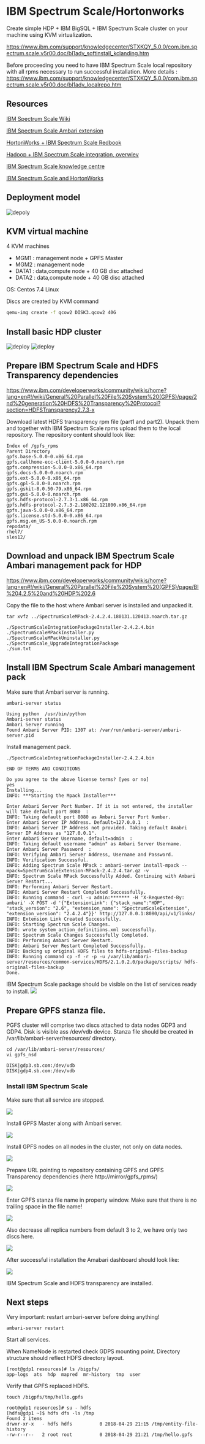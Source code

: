 # IBM Spectrum Scale/Hortonworks

Create simple HDP + IBM BigSQL + IBM Spectrum Scale cluster on your machine using KVM virtualization.

https://www.ibm.com/support/knowledgecenter/STXKQY_5.0.0/com.ibm.spectrum.scale.v5r00.doc/bl1adv_softinstall_kclanding.htm

Before proceeding you need to have IBM Spectrum Scale local repository with all rpms necessary to run successful installation. More details : https://www.ibm.com/support/knowledgecenter/STXKQY_5.0.0/com.ibm.spectrum.scale.v5r00.doc/bl1adv_localrepo.htm

## Resources
[IBM Spectrum Scale Wiki](https://www.ibm.com/developerworks/community/wikis/home?lang=en#!/wiki/General%20Parallel%20File%20System%20(GPFS)/page/IBM%20Spectrum%20Scale%20support%20for%20Hadoop)

[IBM Spectrum Scale Ambari extension](https://www.ibm.com/support/knowledgecenter/en/STXKQY_5.0.0/com.ibm.spectrum.scale.v5r00.doc/bl1adv_serviceinstall.htm)

[HortonWorks + IBM Spectrum Scale Redbook](https://www.redbooks.ibm.com/redpapers/pdfs/redp5448.pdf)

[Hadoop + IBM Spectrum Scale integration, overwiev](https://www.ibm.com/support/knowledgecenter/en/STXKQY_5.0.0/com.ibm.spectrum.scale.v5r00.doc/bl1adv_productoverview.htm)

[IBM Spectrum Scale knowledge centre](https://www.ibm.com/support/knowledgecenter/en/STXKQY/ibmspectrumscale_welcome.html)

[IBM Spectrum Scale and HortonWorks](https://community.hortonworks.com/articles/108565/ibm-spectrum-scale-423-certified-with-hdp-26-and-a.html)

## Deployment model
![depoly](images/deply.jpg)

## KVM virtual machine

4 KVM machines
* MGM1 : management node + GPFS Master
* MGM2 : management node
* DATA1 : data,compute node + 40 GB disc attached
* DATA2 : data,compute node + 40 GB disc attached

OS: Centos 7.4 Linux

Discs are created by KVM command
```bash
qemu-img create -f qcow2 DISK3.qcow2 40G
```

## Install basic HDP cluster
![deploy](images/Zrzut%20ekranu%20z%202018-04-11%2017-09-46.png)
![deploy](images/Zrzut%20ekranu%20z%202018-04-11%2017-10-23.png)
## Prepare IBM Spectrum Scale and HDFS Transparency dependencies

https://www.ibm.com/developerworks/community/wikis/home?lang=en#!/wiki/General%20Parallel%20File%20System%20(GPFS)/page/2nd%20generation%20HDFS%20Transparency%20Protocol?section=HDFSTransparency2.7.3-x

Download latest HDFS transparency rpm file (part1 and part2). Unpack them and together with IBM Spectrum Scale rpms upload them to the local repository. The repository content should look like:
```
Index of /gpfs_rpms
Parent Directory
gpfs.base-5.0.0-0.x86_64.rpm
gpfs.callhome-ecc-client-5.0.0-0.noarch.rpm
gpfs.compression-5.0.0-0.x86_64.rpm
gpfs.docs-5.0.0-0.noarch.rpm
gpfs.ext-5.0.0-0.x86_64.rpm
gpfs.gpl-5.0.0-0.noarch.rpm
gpfs.gskit-8.0.50-79.x86_64.rpm
gpfs.gui-5.0.0-0.noarch.rpm
gpfs.hdfs-protocol-2.7.3-1.x86_64.rpm
gpfs.hdfs-protocol-2.7.3-2.180202.121800.x86_64.rpm
gpfs.java-5.0.0-0.x86_64.rpm
gpfs.license.std-5.0.0-0.x86_64.rpm
gpfs.msg.en_US-5.0.0-0.noarch.rpm
repodata/
rhel7/
sles12/
```
## Download and unpack IBM Spectrum Scale Ambari management pack for HDP

https://www.ibm.com/developerworks/community/wikis/home?lang=en#!/wiki/General%20Parallel%20File%20System%20(GPFS)/page/BI%204.2.5%20and%20HDP%202.6

Copy the file to the host where Ambari server is installed and unpacked it.
```
tar xvfz ../SpectrumScaleMPack-2.4.2.4.180131.120413.noarch.tar.gz 

./SpectrumScaleIntegrationPackageInstaller-2.4.2.4.bin
./SpectrumScaleMPackInstaller.py
./SpectrumScaleMPackUninstaller.py
./SpectrumScale_UpgradeIntegrationPackage
./sum.txt
```
## Install IBM Spectrum Scale Ambari management pack

Make sure that Ambari server is running.
```
ambari-server status

Using python  /usr/bin/python
Ambari-server status
Ambari Server running
Found Ambari Server PID: 1307 at: /var/run/ambari-server/ambari-server.pid
```
Install management pack.
```
./SpectrumScaleIntegrationPackageInstaller-2.4.2.4.bin 

END OF TERMS AND CONDITIONS

Do you agree to the above license terms? [yes or no] 
yes
Installing...
INFO: ***Starting the Mpack Installer***   

Enter Ambari Server Port Number. If it is not entered, the installer will take default port 8080  :   
INFO: Taking default port 8080 as Ambari Server Port Number.
Enter Ambari Server IP Address. Default=127.0.0.1  :   
INFO: Ambari Server IP Address not provided. Taking default Amabri Server IP Address as "127.0.0.1".
Enter Ambari Server Username, default=admin  :   
INFO: Taking default username "admin" as Ambari Server Username.
Enter Ambari Server Password  :   
INFO: Verifying Ambari Server Address, Username and Password.
INFO: Verification Successful.
INFO: Adding Spectrum Scale MPack : ambari-server install-mpack --mpack=SpectrumScaleExtension-MPack-2.4.2.4.tar.gz -v
INFO: Spectrum Scale MPack Successfully Added. Continuing with Ambari Server Restart...
INFO: Performing Ambari Server Restart.
INFO: Ambari Server Restart Completed Successfully.
INFO: Running command - curl -u admin:******* -H 'X-Requested-By: ambari' -X POST -d '{"ExtensionLink": {"stack_name":"HDP", "stack_version": "2.6", "extension_name": "SpectrumScaleExtension", "extension_version": "2.4.2.4"}}' http://127.0.0.1:8080/api/v1/links/
INFO: Extension Link Created Successfully.
INFO: Starting Spectrum Scale Changes.
INFO: wrote system_action_definitions.xml successfully.
INFO: Spectrum Scale Changes Successfully Completed.
INFO: Performing Ambari Server Restart.
INFO: Ambari Server Restart Completed Successfully.
INFO: Backing up original HDFS files to hdfs-original-files-backup
INFO: Running command cp -f -r -p -u /var/lib/ambari-server/resources/common-services/HDFS/2.1.0.2.0/package/scripts/ hdfs-original-files-backup
Done.
```
IBM Spectrum Scale package should be visible on the list of services ready to install.
![](images/Zrzut%20ekranu%20z%202018-04-29%2001-17-29.png)
## Prepare GPFS stanza file.
PGFS cluster will comprise two discs attached to data nodes GDP3 and GDP4. Disk is visible ass /dev/vdb device. Stanza file should be created in /var/lib/ambari-server/resources/ directory.
```
cd /var/lib/ambari-server/resources/
vi gpfs_nsd

DISK|gdp3.sb.com:/dev/vdb
DISK|gdp4.sb.com:/dev/vdb
```
### Install IBM Spectrum Scale
Make sure that all service are stopped.

![](images/Zrzut%20ekranu%20z%202018-04-29%2010-40-20.png)

Install GPFS Master along with Ambari server.

![](images/Zrzut%20ekranu%20z%202018-04-29%2010-43-10.png)

Install GPFS nodes on all nodes in the cluster, not only on data nodes.

![](images/Zrzut%20ekranu%20z%202018-04-29%2010-45-02.png)

Prepare URL pointing to repository containing GPFS and GPFS Transparency dependencies (here http://mirror/gpfs_rpms/)

![](images/Zrzut%20ekranu%20z%202018-04-29%2011-31-56.png)

Enter GPFS stanza file name in property window. Make sure that there is no trailing space in the file name!

![](images/Zrzut%20ekranu%20z%202018-04-29%2010-55-52.png)

Also decrease all replica numbers from default 3 to 2, we have only two discs here.

![](images/Zrzut%20ekranu%20z%202018-04-29%2010-58-35.png)

After successful installation the Amabari dashboard should look like:

![](images/Zrzut%20ekranu%20z%202018-04-29%2011-49-33.png)

IBM Spectrum Scale and HDFS transparency are installed.

## Next steps

Very important: restart ambari-server before doing anything!

```
ambari-server restart
```
Start all services.

When NameNode is restarted check GDPS mounting point. Directory structure should reflect HDFS directory layout.
```
[root@gdp1 resources]# ls /bigpfs/
app-logs  ats  hdp  mapred  mr-history  tmp  user
```
Verify that GPFS replaced HDFS.
```
touch /bigpfs/tmp/hello.gpfs

root@gdp1 resources]# su - hdfs
[hdfs@gdp1 ~]$ hdfs dfs -ls /tmp
Found 2 items
drwxr-xr-x   - hdfs hdfs          0 2018-04-29 21:15 /tmp/entity-file-history
-rw-r--r--   2 root root          0 2018-04-29 21:21 /tmp/hello.gpfs
```

